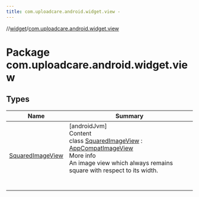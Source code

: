 ```yaml
---
title: com.uploadcare.android.widget.view -
---
```

//[widget](../index.md)/[com.uploadcare.android.widget.view](index.md)



# Package com.uploadcare.android.widget.view  


## Types  
  
|  Name|  Summary| 
|---|---|
| <a name="com.uploadcare.android.widget.view/SquaredImageView///PointingToDeclaration/"></a>[SquaredImageView](-squared-image-view/index.md)| <a name="com.uploadcare.android.widget.view/SquaredImageView///PointingToDeclaration/"></a>[androidJvm]  <br>Content  <br>class [SquaredImageView](-squared-image-view/index.md) : [AppCompatImageView](https://developer.android.com/reference/kotlin/androidx/appcompat/widget/AppCompatImageView.html)  <br>More info  <br>An image view which always remains square with respect to its width.  <br><br><br>

